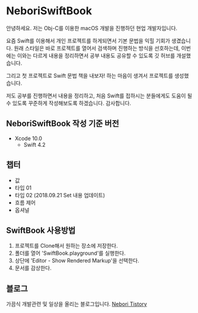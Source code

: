 # NeboriSwiftBook

안녕하세요. 
저는 Obj-C를 이용한 macOS 개발을 진행하던 현업 개발자입니다.

요즘 Swift를 이용해서 개인 프로젝트를 하게되면서 기본 문법을 익힐 기회가 생겼습니다.
원래 스타일은 바로 프로젝트를 열어서 검색하며 진행하는 방식을 선호하는데,
이번에는 이와는 다르게 내용을 정리하면서 공부 내용도 공유할 수 있도록 깃 허브를 개설했습니다.

그리고 첫 프로젝트로 Swift 문법 책을 내보자! 하는 마음이 생겨서 프로젝트를 생성했습니다.

저도 공부를 진행하면서 내용을 정리하고, 처음 Swift를 접하시는 분들에게도 도움이 될 수 있도록
꾸준하게 작성해보도록 하겠습니다. 감사합니다.

## NeboriSwiftBook 작성 기준 버전
* Xcode 10.0
	* Swift 4.2
	
## 챕터
* 값
* 타입 01
* 타입 02 (2018.09.21 Set 내용 업데이트)
* 흐름 제어
* 옵셔널

## SwiftBook 사용방법
1. 프로젝트를 Clone해서 원하는 장소에 저장한다.
2. 폴더를 열어 'SwiftBook.playground'를 실행한다.
3. 상단에 'Editor - Show Rendered Markup'을 선택한다.
4. 문서를 감상한다.

## 블로그
가끔식 개발관련 및 일상을 올리는 블로그입니다.
[Nebori Tistory](http://nebori.tistory.com)
